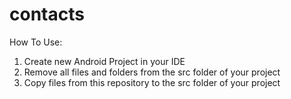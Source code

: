 # contacts

How To Use:
  1. Create new Android Project in your IDE
  2. Remove all files and folders from the src folder of your project
  3. Copy files from this repository to the src folder of your project
